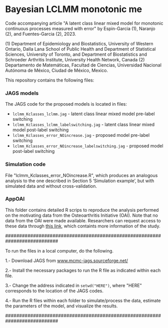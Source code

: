 # Bayesian LCLMM monotonic me
Code accompanying article "A latent class linear mixed model for monotonic continuous processes measured with error" by Espin-Garcia (1), Naranjo (2), and Fuentes-Garcia (2), 2023.

(1) Department of Epidemiology and Biostatistics, University of Western Ontario, Dalla Lana School of Public Health and Department of Statistical Sciences, University of Toronto, and Department of Biostatistics and Schroeder Arthritis Institute, University Health Network, Canada
(2) Departamento de Matemáticas, Facultad de Ciencias, Universidad Nacional Autónoma de México, Ciudad de México, Mexico.

This repository contains the following files:

### JAGS models
The JAGS code for the proposed models is located in files:
* `lclmm_Kclasses_lclmm.jag` - latent class linear mixed model pre-label switching
* `lclmm_Kclasses_lclmm_labelswitching.jag` - latent class linear mixed model post-label switching
* `lclmm_Kclasses_error_NOincrease.jag` - proposed model pre-label switching
* `lclmm_Kclasses_error_NOincrease_labelswitching.jag` - proposed model post-label switching

### Simulation code
File "lclmm_Kclasses_error_NOincrease.R", which produces an analogous analysis to the one described in Section 5 ‘Simulation example’, but with simulated data and without cross-validation. 

### AppOAI
This folder contains detailed R scrips to reproduce the analysis performed on the motivating data from the Osteoarthritis Initiative (OAI). Note that no data from the OAI were made available. Researchers can request access to these data through [this link](https://nda.nih.gov/oai/), which containts more information of the study.


###########################################################################

To run the files in a local computer, do the following.
 
1.- Download JAGS from www.mcmc-jags.sourceforge.net/

2.- Install the necessary packages to run the R file as indicated within each file. 

3.- Change the address indicated in `setwd("HERE")`, where "HERE" corresponds to the location of the JAGS codes.

4.- Run the R files within each folder to simulate/process the data, estimate the parameters of the model, and visualize the results.

###########################################################################
